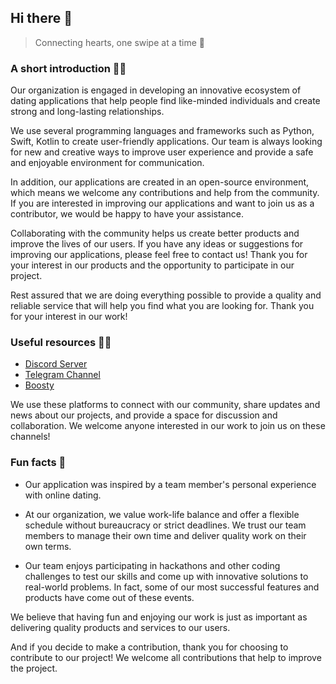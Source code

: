 ## Hi there 👋

> Connecting hearts, one swipe at a time 💌
<!--

**Here are some ideas to get you started:**

🙋‍♀️ A short introduction - what is your organization all about?
🌈 Contribution guidelines - how can the community get involved?
👩‍💻 Useful resources - where can the community find your docs? Is there anything else the community should know?
🍿 Fun facts - what does your team eat for breakfast?
🧙 Remember, you can do mighty things with the power of [Markdown](https://docs.github.com/github/writing-on-github/getting-started-with-writing-and-formatting-on-github/basic-writing-and-formatting-syntax)
-->

### A short introduction 🙋‍♀️ 
Our organization is engaged in developing an innovative ecosystem of dating applications that help people find like-minded individuals and create strong and long-lasting relationships.

We use several programming languages and frameworks such as Python, Swift, Kotlin to create user-friendly applications. Our team is always looking for new and creative ways to improve user experience and provide a safe and enjoyable environment for communication.

In addition, our applications are created in an open-source environment, which means we welcome any contributions and help from the community. If you are interested in improving our applications and want to join us as a contributor, we would be happy to have your assistance.

Collaborating with the community helps us create better products and improve the lives of our users. If you have any ideas or suggestions for improving our applications, please feel free to contact us! Thank you for your interest in our products and the opportunity to participate in our project.

Rest assured that we are doing everything possible to provide a quality and reliable service that will help you find what you are looking for. Thank you for your interest in our work!


### Useful resources 👩‍💻
- [Discord Server](https://discord.gg/7y5ybra9MQ)
- [Telegram Channel](https://t.me/que_group)
- [Boosty](https://boosty.to/quegroup)

We use these platforms to connect with our community, share updates and news about our projects, and provide a space for discussion and collaboration. We welcome anyone interested in our work to join us on these channels!

###  Fun facts 🍿

- Our application was inspired by a team member's personal experience with online dating.

- At our organization, we value work-life balance and offer a flexible schedule without bureaucracy or strict deadlines. We trust our team members to manage their own time and deliver quality work on their own terms.

- Our team enjoys participating in hackathons and other coding challenges to test our skills and come up with innovative solutions to real-world problems. In fact, some of our most successful features and products have come out of these events.

We believe that having fun and enjoying our work is just as important as delivering quality products and services to our users.

And if you decide to make a contribution, thank you for choosing to contribute to our project! We welcome all contributions that help to improve the project.
